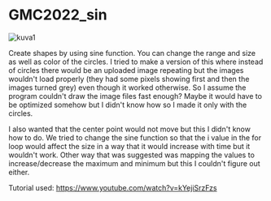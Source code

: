 # GMC2022_sin

![kuva1](https://user-images.githubusercontent.com/105856449/170893931-6a3b3371-ac3a-4cd8-81f9-e04a8ee0dccd.jpg)

Create shapes by using sine function. You can change the range and size as well as color of the circles. I tried to make a version of this where instead of circles there would be an uploaded image repeating but the images wouldn't load properly (they had some pixels showing first and then the images turned grey) even though it worked otherwise. So I assume the program couldn't draw the image files fast enough? Maybe it would have to be optimized somehow but I didn't know how so I made it only with the circles.

I also wanted that the center point would not move but this I didn't know how to do. We tried to change the sine function so that the i value in the for loop would affect the size in a way that it would increase with time but it wouldn't work. Other way that was suggested was mapping the values to increase/decrease the maximum and minimum but this I couldn't figure out either.

Tutorial used:
https://www.youtube.com/watch?v=kYejiSrzFzs
